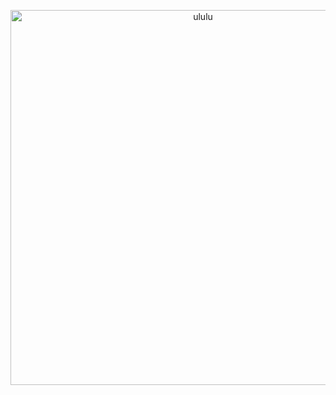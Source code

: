 <p align="center">
  <img src="https://files.catbox.moe/xj0p6k.png" width = "600" alt="ululu"/>
</p>
